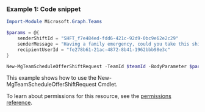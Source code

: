 ### Example 1: Code snippet

```powershellImport-Module Microsoft.Graph.Teams

$params = @{
	senderShiftId = "SHFT_f7e484ed-fdd6-421c-92d9-0bc9e62e2c29"
	senderMessage = "Having a family emergency, could you take this shift for me?"
	recipientUserId = "fe278b61-21ac-4872-8b41-1962bbb98e3c"
}

New-MgTeamScheduleOfferShiftRequest -TeamId $teamId -BodyParameter $params
```
This example shows how to use the New-MgTeamScheduleOfferShiftRequest Cmdlet.
To learn about permissions for this resource, see the [permissions reference](/graph/permissions-reference).

